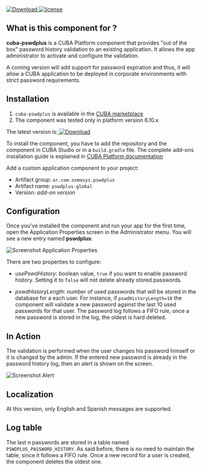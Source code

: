 [ ![Download](https://api.bintray.com/packages/arapoport/main/cuba-pswdplus/images/download.svg?version=1.0.3) ](https://bintray.com/arapoport/main/cuba-pswdplus/_latestVersion)
[![license](https://img.shields.io/badge/license-Apache%20License%202.0-blue.svg?style=flat)](http://www.apache.org/licenses/LICENSE-2.0)


## What is this component for ? 
**cuba-pswdplus** is a CUBA Platform component that provides "out of the box" password history validation to an existing application. It allows the app administrator to activate and configure the validation.  

A coming version will add support for password expiration and thus, it will allow a CUBA application to be deployed in corporate environments with strict password requirements.


## Installation
1. `cuba-pswdplus` is available in the [CUBA marketplace](https://www.cuba-platform.com/marketplace)
2. The component was tested only in platform version 6.10.x

The latest version is:[ ![Download](https://api.bintray.com/packages/arapoport/main/cuba-pswdplus/images/download.svg?version=1.0.3) ](https://bintray.com/arapoport/main/cuba-pswdplus/_latestVersion)

To install the component, you have to add the repository and the component in CUBA Studio or in a `build.gradle` file. The complete add-ons installation guide is explained in [CUBA Platform documentation](https://doc.cuba-platform.com/manual-latest/app_components_usage.html)

Add a custom application component to your project:

* Artifact group: `ar.com.osmosys.pswdplus`
* Artifact name: `pswdplus-global`
* Version: *add-on version*

## Configuration

Once you've installed the component and run your app for the first time, open the Application Properties screen in the Administrator menu. You will see a new entry named **pswdplus**:

![Screenshot Application Properties](https://github.com/pakuda/pswdplus/blob/master/img/appProperties.png)

There are two properties to configure:

* *usePswdHistory*: boolean value, `true` if you want to enable password history. Setting it to `false` will not delete already stored passwords.

* *pswdHistoryLength*: number of used passwords that will be stored in the database for a each user. For instance, if `pswdHistoryLength=10` the component will validate a new password against the last 10 used passwords for that user. The password log follows a FIFO rule, once a new password is stored in the log, the oldest is hard deleted.

## In Action
The validation is performed when the user changes his password himself or it is changed by the admin. If the entered new password is already in the password history log, then an alert is shown on the screen.

![Screenshot Alert](https://github.com/pakuda/pswdplus/blob/master/img/alertMessage.png)

## Localization
At this version, only English and Spanish messages are supported.

## Log table
The last n passwords are stored in a table named `PSWDPLUS_PASSWORD_HISTORY`. As said before, there is no need to maintain the table, since it follows a FIFO rule. Once a new record for a user is created, the component deletes the oldest one.








